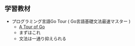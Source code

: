 
## 学習教材

* プログラミング言語Go Tour ( Go言語基礎文法最速マスター )
  * [A Tour of Go](https://go-tour-jp.appspot.com/welcome/)
  * まずはこれ
  * 文法は一通り抑えられる

